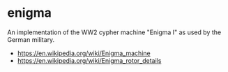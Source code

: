 # enigma

An implementation of the WW2 cypher machine "Enigma I" as used by the German military.

* https://en.wikipedia.org/wiki/Enigma_machine
* https://en.wikipedia.org/wiki/Enigma_rotor_details
